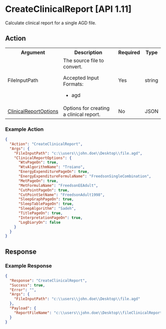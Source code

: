 # CreateClinicalReport [API 1.11]

Calculate clinical report for a single AGD file.

## Action

<table>
  <tr>
    <th>Argument</th>
    <th>Description</th>
    <th>Required</th>
    <th>Type</th>
  </tr>
  <tr>
    <td>FileInputPath</td>
    <td>The source file to convert.
        <p>Accepted Input Formats:</p>
        <ul>
            <li>agd</li>
        </ul>
    </td>
    <td>Yes</td>
    <td>string</td>
  </tr>
  <tr>
    <td><a href="../elements/clinicalreportoptions.md">ClinicalReportOptions</a></td>
    <td>Options for creating a clinical report.</td>
    <td>No</td>
    <td>JSON</td>
  </tr>
</table>

### Example Action
```JSON
{
  "Action": "CreateClinicalReport",
  "Args": {
    "FileInputPath": "c:\\users\\john.doe\\Desktop\\file.agd",
    "ClinicalReportOptions": {
      "WtvPageOn": true,
      "WtvAlgorithmName": "Troiano",
      "EnergyExpenditurePageOn": true,
      "EnergyExpenditureFormulaName": "FreedsonSingleCombination",
      "MetPageOn": true,
      "MetFormulaName": "FreedsonEEAdult",
      "CutPointPageOn": true,
      "CutPointSetName": "FreedsonAdult1998",
      "SleepGraphPageOn": true,
      "SleepTablePageOn": true,
      "SleepAlgorithm": "Sadeh",
      "TitlePageOn": true,
      "InterpretationPageOn": true,
      "LogDiaryOn": false
    }
  }
}
```

## Response

### Example Response
```JSON
{
  "Response": "CreateClinicalReport",
  "Success": true,
  "Error": "",
  "Args": {
    "FileInputPath": "c:\\users\\john.doe\\Desktop\\file.agd"
  },
  "Payload": {
    "ReportFileName": "c:\\users\\john.doe\\Desktop\\fileClinicalReport.pdf"
  }
}
```
